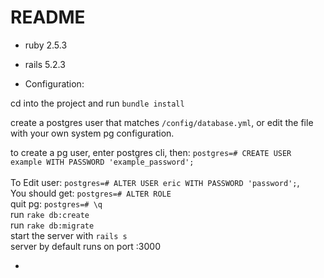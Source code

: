 # README

* ruby 2.5.3
* rails 5.2.3

* Configuration:

cd into the project and run `bundle install`

create a postgres user that matches `/config/database.yml`, or edit the file with your own system pg configuration.<br/>

to create a pg user, enter postgres cli, then: `postgres=# CREATE USER example WITH PASSWORD 'example_password';`<br/>
<br/>
To Edit user: `postgres=# ALTER USER eric WITH PASSWORD 'password';`,
<br/>
You should get: `postgres=# ALTER ROLE`
<br/>
quit pg: `postgres=# \q`
<br/>
run `rake db:create`
<br/>
run `rake db:migrate`
<br/>
start the server with `rails s` 
<br/>
server by default runs on port :3000
<br/>

*

